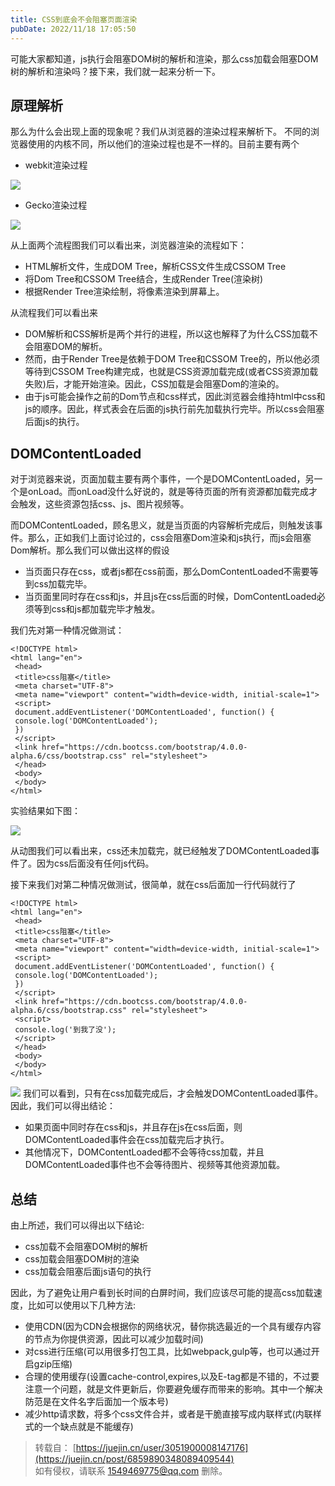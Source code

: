 ```yaml
---
title: CSS到底会不会阻塞页面渲染
pubDate: 2022/11/18 17:05:50
---
```


可能大家都知道，js执行会阻塞DOM树的解析和渲染，那么css加载会阻塞DOM树的解析和渲染吗？接下来，我们就一起来分析一下。

## 原理解析

那么为什么会出现上面的现象呢？我们从浏览器的渲染过程来解析下。 不同的浏览器使用的内核不同，所以他们的渲染过程也是不一样的。目前主要有两个

-  webkit渲染过程 

![](https://p6-juejin.byteimg.com/tos-cn-i-k3u1fbpfcp/35be426eb4f94ec0a82e20b34030ecde~tplv-k3u1fbpfcp-zoom-in-crop-mark:4536:0:0:0.awebp)

- Gecko渲染过程 

![](https://p1-juejin.byteimg.com/tos-cn-i-k3u1fbpfcp/8c38686625c14bd3b0f54cce817029a3~tplv-k3u1fbpfcp-zoom-in-crop-mark:4536:0:0:0.awebp)

从上面两个流程图我们可以看出来，浏览器渲染的流程如下：

- HTML解析文件，生成DOM Tree，解析CSS文件生成CSSOM Tree
- 将Dom Tree和CSSOM Tree结合，生成Render Tree(渲染树)
- 根据Render Tree渲染绘制，将像素渲染到屏幕上。

从流程我们可以看出来

- DOM解析和CSS解析是两个并行的进程，所以这也解释了为什么CSS加载不会阻塞DOM的解析。
- 然而，由于Render Tree是依赖于DOM Tree和CSSOM Tree的，所以他必须等待到CSSOM Tree构建完成，也就是CSS资源加载完成(或者CSS资源加载失败)后，才能开始渲染。因此，CSS加载是会阻塞Dom的渲染的。
- 由于js可能会操作之前的Dom节点和css样式，因此浏览器会维持html中css和js的顺序。因此，样式表会在后面的js执行前先加载执行完毕。所以css会阻塞后面js的执行。

## DOMContentLoaded

对于浏览器来说，页面加载主要有两个事件，一个是DOMContentLoaded，另一个是onLoad。而onLoad没什么好说的，就是等待页面的所有资源都加载完成才会触发，这些资源包括css、js、图片视频等。

而DOMContentLoaded，顾名思义，就是当页面的内容解析完成后，则触发该事件。那么，正如我们上面讨论过的，css会阻塞Dom渲染和js执行，而js会阻塞Dom解析。那么我们可以做出这样的假设

- 当页面只存在css，或者js都在css前面，那么DomContentLoaded不需要等到css加载完毕。
- 当页面里同时存在css和js，并且js在css后面的时候，DomContentLoaded必须等到css和js都加载完毕才触发。

我们先对第一种情况做测试：

```
<!DOCTYPE html>
<html lang="en">
 <head>
 <title>css阻塞</title>
 <meta charset="UTF-8">
 <meta name="viewport" content="width=device-width, initial-scale=1">
 <script>
 document.addEventListener('DOMContentLoaded', function() {
 console.log('DOMContentLoaded');
 })
 </script>
 <link href="https://cdn.bootcss.com/bootstrap/4.0.0-alpha.6/css/bootstrap.css" rel="stylesheet">
 </head>
 <body>
 </body>
</html>
```

实验结果如下图： 

![](https://p3-juejin.byteimg.com/tos-cn-i-k3u1fbpfcp/d30219afd9e84bc99875991b7d284435~tplv-k3u1fbpfcp-zoom-1.image)

从动图我们可以看出来，css还未加载完，就已经触发了DOMContentLoaded事件了。因为css后面没有任何js代码。

接下来我们对第二种情况做测试，很简单，就在css后面加一行代码就行了

```
<!DOCTYPE html>
<html lang="en">
 <head>
 <title>css阻塞</title>
 <meta charset="UTF-8">
 <meta name="viewport" content="width=device-width, initial-scale=1">
 <script>
 document.addEventListener('DOMContentLoaded', function() {
 console.log('DOMContentLoaded');
 })
 </script>
 <link href="https://cdn.bootcss.com/bootstrap/4.0.0-alpha.6/css/bootstrap.css" rel="stylesheet">
 <script>
 console.log('到我了没');
 </script>
 </head>
 <body>
 </body>
</html>
```
![](https://p6-juejin.byteimg.com/tos-cn-i-k3u1fbpfcp/87519598e6484ec38db8daed23f586c9~tplv-k3u1fbpfcp-zoom-1.image)
我们可以看到，只有在css加载完成后，才会触发DOMContentLoaded事件。因此，我们可以得出结论：

- 如果页面中同时存在css和js，并且存在js在css后面，则DOMContentLoaded事件会在css加载完后才执行。
- 其他情况下，DOMContentLoaded都不会等待css加载，并且DOMContentLoaded事件也不会等待图片、视频等其他资源加载。

## 总结
由上所述，我们可以得出以下结论:

- css加载不会阻塞DOM树的解析
- css加载会阻塞DOM树的渲染
- css加载会阻塞后面js语句的执行

因此，为了避免让用户看到长时间的白屏时间，我们应该尽可能的提高css加载速度，比如可以使用以下几种方法:

- 使用CDN(因为CDN会根据你的网络状况，替你挑选最近的一个具有缓存内容的节点为你提供资源，因此可以减少加载时间)
- 对css进行压缩(可以用很多打包工具，比如webpack,gulp等，也可以通过开启gzip压缩)
- 合理的使用缓存(设置cache-control,expires,以及E-tag都是不错的，不过要注意一个问题，就是文件更新后，你要避免缓存而带来的影响。其中一个解决防范是在文件名字后面加一个版本号)
- 减少http请求数，将多个css文件合并，或者是干脆直接写成内联样式(内联样式的一个缺点就是不能缓存)

>转载自：
>[https://juejin.cn/user/3051900008147176](https://juejin.cn/post/6859890348089409544)  
>如有侵权，请联系 1549469775@qq.com 删除。
